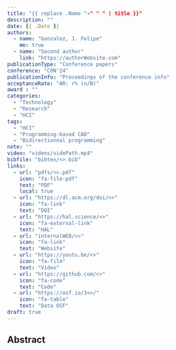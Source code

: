 ```yaml
---
title: "{{ replace .Name "-" " " | title }}"
description: ""
date: {{ .Date }}
authors:
  - name: "Gonzalez, J. Felipe" 
    me: true
  - name: "Second author"
    link: "https://authorWebsite.com"
publicationType: "Conference papers"
conference: "CON'24"
publicationInfo: "Proceedings of the conference info"
acceptanceRate: "AR: r% (n/N)"
award : ""
categories:
  - "Technology"
  - "Research"
  - "HCI"
tags:
  - "HCI"
  - "Programming-based CAD"
  - "Bidirectionnal programming"
note: ""
video: "videos/videPath.mp4"
bibfile: "bibtex/<>.bib"
links:
  - url: "pdfs/<>.pdf"
    icon: "fa-file-pdf"
    text: "PDF"
    local: true
  - url: "https://dl.acm.org/doi/<>"
    icon: "fa-link"
    text: "DOI"
  - url: "https://hal.science/<>"
    icon: "fa-external-link"
    text: "HAL"
  - url: "internalWEB/<>"
    icon: "fa-link"
    text: "Website"
  - url: "https://youtu.be/<>"
    icon: "fa-film"
    text: "Video"
  - url: "https://github.com/<>"
    icon: "fa-code"
    text: "Code"
  - url: "https://osf.io/3<>/"
    icon: "fa-table"
    text: "Data OSF"
draft: true
---
```





## Abstract

